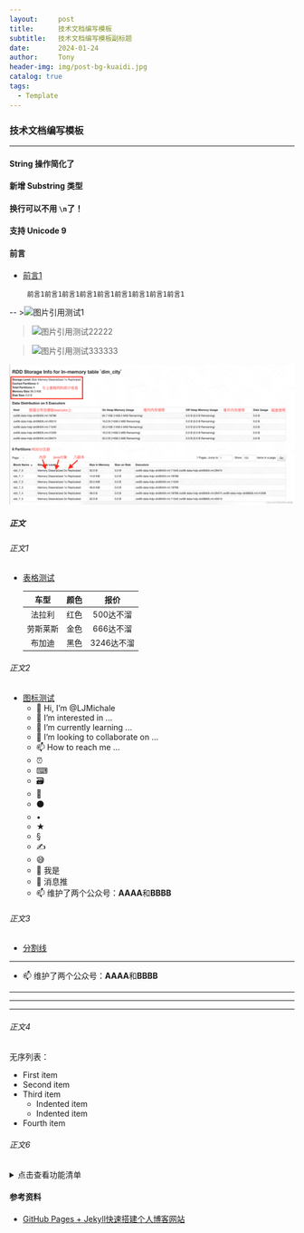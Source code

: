 ```yaml
---
layout:     post
title:      技术文档编写模板
subtitle:   技术文档编写模板副标题
date:       2024-01-24
author:     Tony
header-img: img/post-bg-kuaidi.jpg
catalog: true
tags:
  - Template
---
```



### 技术文档编写模板

---------------

#### String 操作简化了


#### 新增 Substring 类型


#### 换行可以不用 `\n`了！


#### 支持 Unicode 9




#### 前言 

- [前言1]()
  ```.text
   前言1前言1前言1前言1前言1前言1前言1前言1前言1
  ```


--  >![图片引用测试1](https://cdn.mos.cms.futurecdn.net/RdxhPVv8fAyM6oHsRgF6dH-650-80.png) <br>

  >![图片引用测试22222](https://photos.google.com/photo/AF1QipOpspAaNP04s7Q1BMb2ZZs5_Sj7tVoPbbZ1Byzw) <br>



  >![图片引用测试333333](https://photos.google.com/photo/AF1QipOpspAaNP04s7Q1BMb2ZZs5_Sj7tVoPbbZ1Byzw) <br>



  <img src="./imgs/0ae2bd887bc64e68b31ad50d42f2c628.png">


##### 正文 

###### 正文1 

- [表格测试]()

  |    车型    | 颜色  |   	报价    |
  |:--------:|:---------:|:--------:|
  |   法拉利    | 红色 |  500达不溜  |
  |   劳斯莱斯   | 金色 |  666达不溜  |
  |   布加迪    | 黑色 | 3246达不溜  |

###### 正文2 

- [图标测试]()
  - 👋 Hi, I’m @LJMichale
  - 👀 I’m interested in ...
  - 🌱 I’m currently learning ...
  - 💞️ I’m looking to collaborate on ...
  - 📫 How to reach me ...
  - ⏰
  - ⌨
  - 🗃
  - 📝
  - ⚫
  - •
  - ★
  - §
  - ✍
  - 😅
  - 🔭 我是
  - 🌱 消息推
  - 📫 维护了两个公众号：**AAAA**和**BBBB**

###### 正文3 

- [分割线]()

*****

- 📫 维护了两个公众号：**AAAA**和**BBBB**

---
*****
____


###### 正文4 

无序列表：
- First item
- Second item
- Third item
  - Indented item
  - Indented item
- Fourth item

###### 正文6 

<details><summary>点击查看功能清单</summary>
  
  * 检查登录状态
  * 获取登录账号的 wxid
  * 获取消息类型

</details>





















<h4 align="left"> 参考资料 </h4>

- [GitHub Pages + Jekyll快速搭建个人博客网站](https://blog.csdn.net/alnawang/article/details/132044345)



